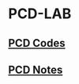 # PCD-LAB
##  [PCD Codes](https://github.com/CSE-Helper/pcd-lab/tree/main/Codes)
##  [PCD Notes](https://mega.nz/folder/4HEyDLyI#bjBc4xT8F5OVUToX3juhjQ)
